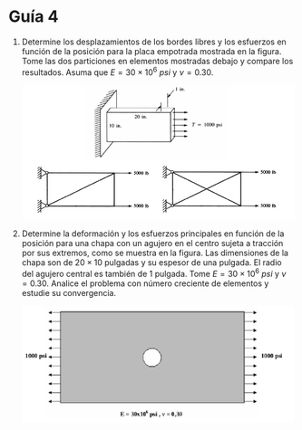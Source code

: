 # Guía 4

1. Determine los desplazamientos de los bordes libres y los esfuerzos en
función de la posición para la placa empotrada mostrada en la figura.
Tome las dos particiones en elementos mostradas debajo y compare los
resultados. Asuma que $E = 30 \times 10^6~psi$ y $\nu = 0.30$.

    ![Imagen 4-1](./img/img-4-1.png "Ejercicio 4-1")

1. Determine la deformación y los esfuerzos principales en función de la
posición para una chapa con un agujero en el centro sujeta a tracción
por sus extremos, como se muestra en la figura. Las dimensiones de la
chapa son de $20 \times 10$ pulgadas y su espesor de una pulgada. El radio del
agujero central es también de 1 pulgada. Tome $E = 30 \times 10^6~psi$ y $\nu = 0.30$.
Analice el problema con número creciente de elementos y estudie su
convergencia.

    ![Imagen 4-2](./img/img-4-2.png "Ejercicio 4-2")

